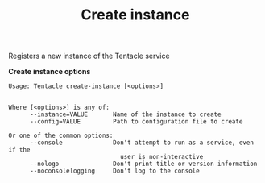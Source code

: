 ﻿---
title: Create instance

---


Registers a new instance of the Tentacle service

**Create instance options**

```text
Usage: Tentacle create-instance [<options>]


Where [<options>] is any of:
      --instance=VALUE       Name of the instance to create
      --config=VALUE         Path to configuration file to create

Or one of the common options:
      --console              Don't attempt to run as a service, even if the
                               user is non-interactive
      --nologo               Don't print title or version information
      --noconsolelogging     Don't log to the console
```

